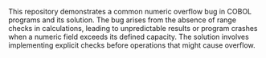 This repository demonstrates a common numeric overflow bug in COBOL programs and its solution. The bug arises from the absence of range checks in calculations, leading to unpredictable results or program crashes when a numeric field exceeds its defined capacity. The solution involves implementing explicit checks before operations that might cause overflow. 